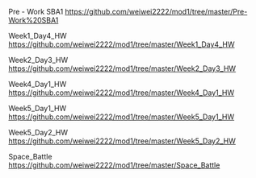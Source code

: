 Pre - Work SBA1
https://github.com/weiwei2222/mod1/tree/master/Pre-Work%20SBA1


Week1_Day4_HW
https://github.com/weiwei2222/mod1/tree/master/Week1_Day4_HW


Week2_Day3_HW
https://github.com/weiwei2222/mod1/tree/master/Week2_Day3_HW


Week4_Day1_HW
https://github.com/weiwei2222/mod1/tree/master/Week4_Day1_HW


Week5_Day1_HW
https://github.com/weiwei2222/mod1/tree/master/Week5_Day1_HW

Week5_Day2_HW
https://github.com/weiwei2222/mod1/tree/master/Week5_Day2_HW

Space_Battle
https://github.com/weiwei2222/mod1/tree/master/Space_Battle
